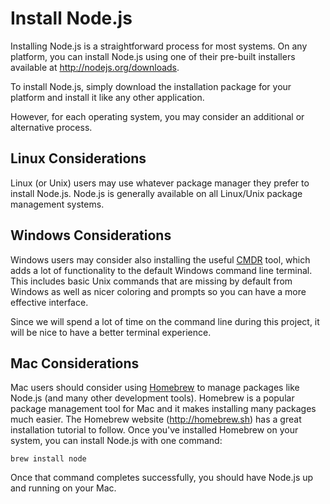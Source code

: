 # Install Node.js
Installing Node.js is a straightforward process for most systems. On any platform, you can install Node.js using one of their pre-built installers available at http://nodejs.org/downloads.

To install Node.js, simply download the installation package for your platform and install it like any other application.

However, for each operating system, you may consider an additional or alternative process.

## Linux Considerations
Linux (or Unix) users may use whatever package manager they prefer to install Node.js. Node.js is generally available on all Linux/Unix package management systems.

## Windows Considerations
Windows users may consider also installing the useful [CMDR](http://gooseberrycreative.com/cmder/) tool, which adds a lot of functionality to the default Windows command line terminal. This includes basic Unix commands that are missing by default from Windows as well as nicer coloring and prompts so you can have a more effective interface. 

Since we will spend a lot of time on the command line during this project, it will be nice to have a better terminal experience.

## Mac Considerations
Mac users should consider using [Homebrew](http://homebrew.sh) to manage packages like Node.js (and many other development tools). Homebrew is a popular package management tool for Mac and it makes installing many packages much easier. The Homebrew website (http://homebrew.sh) has a great installation tutorial to follow. Once you've installed Homebrew on your system, you can install Node.js with one command:

```
brew install node
```

Once that command completes successfully, you should have Node.js up and running on your Mac.
